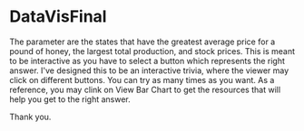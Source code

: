 # DataVisFinal

The parameter are the states that have the greatest average price for a pound of honey, the largest total production, and stock prices. This is meant to be interactive as you have to select a button which represents the right answer. I've designed this to be an interactive trivia, where the viewer may click on different buttons. You can try as many times as you want. As a reference, you may clink on View Bar Chart to get the resources that will help you get to the right answer.

Thank you.
